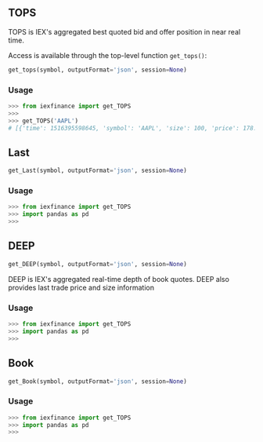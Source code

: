 ## TOPS

TOPS is IEX's aggregated best quoted bid and offer position in near real time.

Access is available through the top-level function ```get_tops()```:

```python
get_tops(symbol, outputFormat='json', session=None)
```

### Usage

```python
>>> from iexfinance import get_TOPS
>>>
>>> get_TOPS('AAPL')
# [{'time': 1516395598645, 'symbol': 'AAPL', 'size': 100, 'price': 178.45}]

```

## Last

```python
get_Last(symbol, outputFormat='json', session=None)
```

### Usage

```python
>>> from iexfinance import get_TOPS
>>> import pandas as pd
>>>
```

## DEEP

```python
get_DEEP(symbol, outputFormat='json', session=None)
```

DEEP is IEX's aggregated real-time depth of book quotes. DEEP also provides 
last trade price and size information


### Usage

```python
>>> from iexfinance import get_TOPS
>>> import pandas as pd
>>>
```
## Book

```python
get_Book(symbol, outputFormat='json', session=None)
```


### Usage

```python
>>> from iexfinance import get_TOPS
>>> import pandas as pd
>>>
```